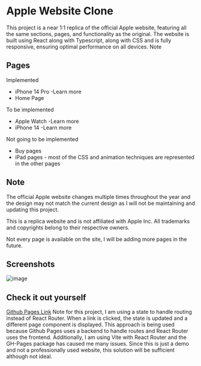 # Apple Website Clone

This project is a near 1:1 replica of the official Apple website, featuring all the same sections, pages, and functionality as the original. The website is built using React along with Typescript, along with CSS and is fully responsive, ensuring optimal performance on all devices.
Note

## Pages

Implemented

- iPhone 14 Pro -Learn more
- Home Page

To be implemented

- Apple Watch -Learn more
- iPhone 14 -Learn more

Not going to be implemented

- Buy pages
- iPad pages - most of the CSS and animation techniques are represented in the other pages

## Note

The official Apple website changes multiple times throughout the year and the design may not match the current design as I will not be maintaining and updating this project.

This is a replica website and is not affiliated with Apple Inc. All trademarks and copyrights belong to their respective owners.

Not every page is available on the site, I will be adding more pages in the future.

## Screenshots

![image](https://user-images.githubusercontent.com/66219559/213877410-8c70e336-1c94-4ce3-8e50-576d427ffd06.png)

## Check it out yourself

[Github Pages Link](https://jordanlandry.github.io/apple-website-clone/)
Note for this project, I am using a state to handle routing instead of React Router. When a link is clicked, the state is updated and a different page component is displayed. This approach is being used because Github Pages uses a backend to handle routes and React Router uses the frontend. Additionally, I am using Vite with React Router and the GH-Pages package has caused me many issues. Since this is just a demo and not a professionally used website, this solution will be sufficient although not ideal.
